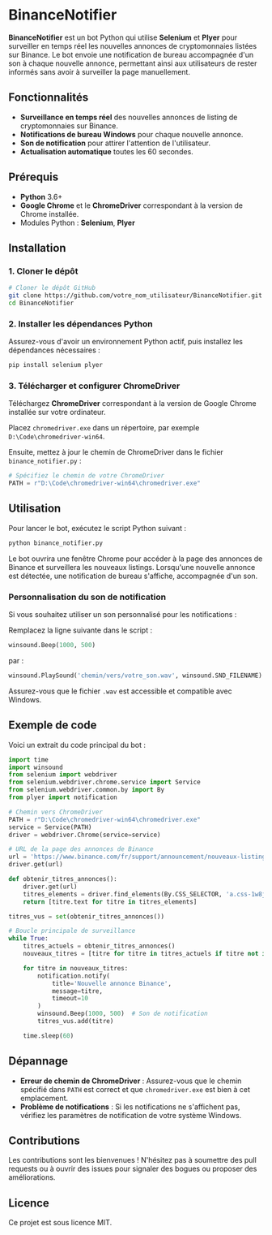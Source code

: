 # BinanceNotifier

**BinanceNotifier** est un bot Python qui utilise **Selenium** et **Plyer** pour surveiller en temps réel les nouvelles annonces de cryptomonnaies listées sur Binance. Le bot envoie une notification de bureau accompagnée d'un son à chaque nouvelle annonce, permettant ainsi aux utilisateurs de rester informés sans avoir à surveiller la page manuellement.

## Fonctionnalités
- **Surveillance en temps réel** des nouvelles annonces de listing de cryptomonnaies sur Binance.
- **Notifications de bureau Windows** pour chaque nouvelle annonce.
- **Son de notification** pour attirer l'attention de l'utilisateur.
- **Actualisation automatique** toutes les 60 secondes.

## Prérequis
- **Python** 3.6+
- **Google Chrome** et le **ChromeDriver** correspondant à la version de Chrome installée.
- Modules Python : **Selenium**, **Plyer**

## Installation

### 1. Cloner le dépôt

```bash
# Cloner le dépôt GitHub
git clone https://github.com/votre_nom_utilisateur/BinanceNotifier.git
cd BinanceNotifier
```

### 2. Installer les dépendances Python

Assurez-vous d'avoir un environnement Python actif, puis installez les dépendances nécessaires :

```bash
pip install selenium plyer
```

### 3. Télécharger et configurer ChromeDriver

Téléchargez **ChromeDriver** correspondant à la version de Google Chrome installée sur votre ordinateur.

Placez `chromedriver.exe` dans un répertoire, par exemple `D:\Code\chromedriver-win64`.

Ensuite, mettez à jour le chemin de ChromeDriver dans le fichier `binance_notifier.py` :

```python
# Spécifiez le chemin de votre ChromeDriver
PATH = r"D:\Code\chromedriver-win64\chromedriver.exe"
```

## Utilisation

Pour lancer le bot, exécutez le script Python suivant :

```bash
python binance_notifier.py
```

Le bot ouvrira une fenêtre Chrome pour accéder à la page des annonces de Binance et surveillera les nouveaux listings. Lorsqu'une nouvelle annonce est détectée, une notification de bureau s'affiche, accompagnée d'un son.

### Personnalisation du son de notification

Si vous souhaitez utiliser un son personnalisé pour les notifications :

Remplacez la ligne suivante dans le script :

```python
winsound.Beep(1000, 500)
```

par :

```python
winsound.PlaySound('chemin/vers/votre_son.wav', winsound.SND_FILENAME)
```

Assurez-vous que le fichier `.wav` est accessible et compatible avec Windows.

## Exemple de code

Voici un extrait du code principal du bot :

```python
import time
import winsound
from selenium import webdriver
from selenium.webdriver.chrome.service import Service
from selenium.webdriver.common.by import By
from plyer import notification

# Chemin vers ChromeDriver
PATH = r"D:\Code\chromedriver-win64\chromedriver.exe"
service = Service(PATH)
driver = webdriver.Chrome(service=service)

# URL de la page des annonces de Binance
url = 'https://www.binance.com/fr/support/announcement/nouveaux-listing-de-cryptomonnaies?c=48&navId=48'
driver.get(url)

def obtenir_titres_annonces():
    driver.get(url)
    titres_elements = driver.find_elements(By.CSS_SELECTOR, 'a.css-1w8j6ia div.css-1yxx6id')
    return [titre.text for titre in titres_elements]

titres_vus = set(obtenir_titres_annonces())

# Boucle principale de surveillance
while True:
    titres_actuels = obtenir_titres_annonces()
    nouveaux_titres = [titre for titre in titres_actuels if titre not in titres_vus]

    for titre in nouveaux_titres:
        notification.notify(
            title='Nouvelle annonce Binance',
            message=titre,
            timeout=10
        )
        winsound.Beep(1000, 500)  # Son de notification
        titres_vus.add(titre)

    time.sleep(60)
```

## Dépannage
- **Erreur de chemin de ChromeDriver** : Assurez-vous que le chemin spécifié dans `PATH` est correct et que `chromedriver.exe` est bien à cet emplacement.
- **Problème de notifications** : Si les notifications ne s'affichent pas, vérifiez les paramètres de notification de votre système Windows.

## Contributions
Les contributions sont les bienvenues ! N'hésitez pas à soumettre des pull requests ou à ouvrir des issues pour signaler des bogues ou proposer des améliorations.

## Licence
Ce projet est sous licence MIT.

